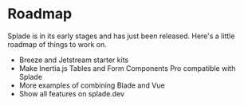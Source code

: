 # Roadmap

Splade is in its early stages and has just been released. Here's a little roadmap of things to work on.

* Breeze and Jetstream starter kits
* Make Inertia.js Tables and Form Components Pro compatible with Splade
* More examples of combining Blade and Vue
* Show all features on splade.dev
